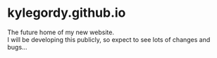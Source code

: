 kylegordy.github.io
===================

The future home of my new website.  
I will be developing this publicly, so expect to see lots of changes and bugs…
